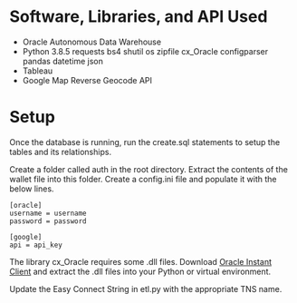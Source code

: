# Software, Libraries, and API Used

- Oracle Autonomous Data Warehouse
- Python 3.8.5 requests bs4 shutil os zipfile cx_Oracle configparser pandas datetime json
- Tableau
- Google Map Reverse Geocode API

# Setup

Once the database is running, run the create.sql statements to setup the tables and its relationships.

Create a folder called auth in the root directory. 
Extract the contents of the wallet file into this folder. 
Create a config.ini file and populate it with the below lines.
```
[oracle]
username = username
password = password

[google]
api = api_key
```

The library cx_Oracle requires some .dll files. Download [Oracle Instant Client](https://www.oracle.com/database/technologies/instant-client/winx64-64-downloads.html) and extract the .dll files into your Python or virtual environment.

Update the Easy Connect String in etl.py with the appropriate TNS name. 
